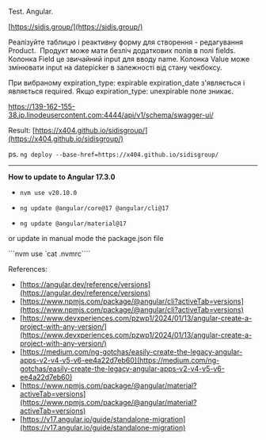 Test. Angular.

[https://sidis.group/](https://sidis.group/)


Реалізуйте таблицю і реактивну форму для створення - редагування Product.  Продукт може мати безліч додаткових полів в полі fields.
Колонка Field це звичайний input для вводу name.
Колонка Value може змінювати input на datepicker в залежності від стану чекбоксу.

При вибраному expiration_type: expirable expiration_date з'являється і являється required.
Якщо expiration_type: unexpirable поле зникає.

https://139-162-155-38.ip.linodeusercontent.com:4444/api/v1/schema/swagger-ui/



Result: [https://x404.github.io/sidisgroup/](https://x404.github.io/sidisgroup/)


ps.
```ng deploy --base-href=https://x404.github.io/sidisgroup/```

---
**How to update to Angular 17.3.0**

* ```nvm use v20.10.0```

* ```ng update @angular/core@17 @angular/cli@17```
* ```ng update @angular/material@17```

or update in manual mode the package.json file

```nvm use `cat .nvmrc````


References:

* [https://angular.dev/reference/versions](https://angular.dev/reference/versions)
* [https://www.npmjs.com/package/@angular/cli?activeTab=versions](https://www.npmjs.com/package/@angular/cli?activeTab=versions)
* [https://www.devxperiences.com/pzwp1/2024/01/13/angular-create-a-project-with-any-version/](https://www.devxperiences.com/pzwp1/2024/01/13/angular-create-a-project-with-any-version/)
* [https://medium.com/ng-gotchas/easily-create-the-legacy-angular-apps-v2-v4-v5-v6-ee4a22d7eb60](https://medium.com/ng-gotchas/easily-create-the-legacy-angular-apps-v2-v4-v5-v6-ee4a22d7eb60)
* [https://www.npmjs.com/package/@angular/material?activeTab=versions](https://www.npmjs.com/package/@angular/material?activeTab=versions)
* [https://v17.angular.io/guide/standalone-migration](https://v17.angular.io/guide/standalone-migration)

